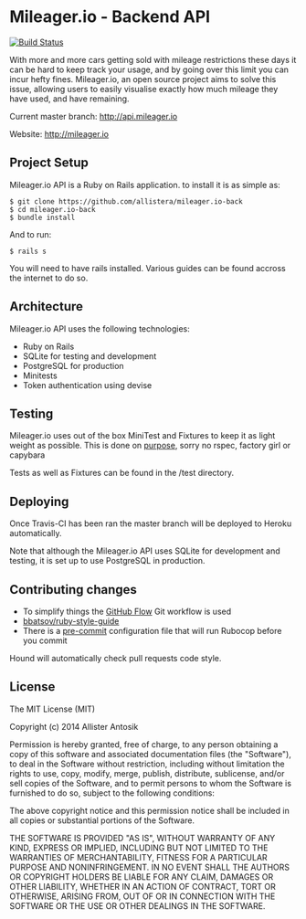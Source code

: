 # Mileager.io - Backend API

[![Build
Status](https://travis-ci.org/allistera/mileager.io-back.svg)](https://travis-ci.org/allistera/mileager.io-back)

With more and more cars getting sold with mileage restrictions these days it can be hard to keep track your usage, and by going over this limit you can incur hefty fines. Mileager.io, an open source project aims to solve this issue, allowing users to easily visualise exactly how much mileage they have used, and have remaining.

Current master branch:
http://api.mileager.io

Website:
http://mileager.io

## Project Setup

Mileager.io API is a Ruby on Rails application. to install it is as simple as:

    $ git clone https://github.com/allistera/mileager.io-back
    $ cd mileager.io-back
    $ bundle install

And to run:

    $ rails s

You will need to have rails installed. Various guides can be found accross the internet to do so.

## Architecture

Mileager.io API uses the following technologies:

* Ruby on Rails
* SQLite for testing and development
* PostgreSQL for production
* Minitests
* Token authentication using devise

## Testing

Mileager.io uses out of the box MiniTest and Fixtures to keep it as light weight as possible. This is done on [purpose](https://twitter.com/AllisterAntosik/status/528168000898101248), sorry no rspec, factory girl or capybara

Tests as well as Fixtures can be found in the /test directory.

## Deploying

Once Travis-CI has been ran the master branch will be deployed to Heroku automatically.

Note that although the Mileager.io API uses SQLite for development and testing, it is set up to use PostgreSQL in production.

## Contributing changes

- To simplify things the [GitHub Flow](https://guides.github.com/introduction/flow/index.html) Git workflow is used
- [bbatsov/ruby-style-guide](https://github.com/bbatsov/ruby-style-guide)
- There is a [pre-commit](http://pre-commit.com) configuration file that will run Rubocop before you commit

Hound will automatically check pull requests code style.

## License

The MIT License (MIT)

Copyright (c) 2014 Allister Antosik

Permission is hereby granted, free of charge, to any person obtaining a copy
of this software and associated documentation files (the "Software"), to deal
in the Software without restriction, including without limitation the rights
to use, copy, modify, merge, publish, distribute, sublicense, and/or sell
copies of the Software, and to permit persons to whom the Software is
furnished to do so, subject to the following conditions:

The above copyright notice and this permission notice shall be included in
all copies or substantial portions of the Software.

THE SOFTWARE IS PROVIDED "AS IS", WITHOUT WARRANTY OF ANY KIND, EXPRESS OR
IMPLIED, INCLUDING BUT NOT LIMITED TO THE WARRANTIES OF MERCHANTABILITY,
FITNESS FOR A PARTICULAR PURPOSE AND NONINFRINGEMENT. IN NO EVENT SHALL THE
AUTHORS OR COPYRIGHT HOLDERS BE LIABLE FOR ANY CLAIM, DAMAGES OR OTHER
LIABILITY, WHETHER IN AN ACTION OF CONTRACT, TORT OR OTHERWISE, ARISING FROM,
OUT OF OR IN CONNECTION WITH THE SOFTWARE OR THE USE OR OTHER DEALINGS IN
THE SOFTWARE.

